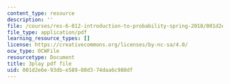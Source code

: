 ```yaml
---
content_type: resource
description: ''
file: /courses/res-6-012-introduction-to-probability-spring-2018/001d2e6e93dbe58980d374daa6c980df_Hmm9IqosCv4.pdf
file_type: application/pdf
learning_resource_types: []
license: https://creativecommons.org/licenses/by-nc-sa/4.0/
ocw_type: OCWFile
resourcetype: Document
title: 3play pdf file
uid: 001d2e6e-93db-e589-80d3-74daa6c980df
---
```

